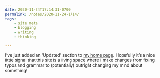 ```yaml
---
date: 2020-11-24T17:14:31-0700
permalink: /notes/2020-11-24-1714/
tags:
    - site meta
    - blogging
    - writing
    - thinking

---
```


I’ve just added an ‘Updated’ section to [my home page][v5]. Hopefully it’s a nice little signal that this site is a living space where I make changes from fixing typos and grammar to (potentially) outright changing my mind about something!

[v5]: https://v5.chriskrycho.com